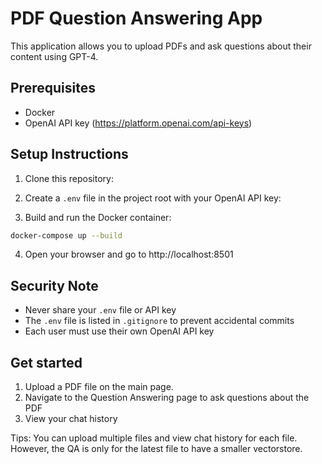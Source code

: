 # PDF Question Answering App

This application allows you to upload PDFs and ask questions about their content using GPT-4.

## Prerequisites
- Docker
- OpenAI API key (https://platform.openai.com/api-keys)

## Setup Instructions

1. Clone this repository:

2. Create a `.env` file in the project root with your OpenAI API key:

3. Build and run the Docker container:
```bash
docker-compose up --build
```

4. Open your browser and go to http://localhost:8501

## Security Note
- Never share your `.env` file or API key
- The `.env` file is listed in `.gitignore` to prevent accidental commits
- Each user must use their own OpenAI API key

## Get started
1. Upload a PDF file on the main page. 
2. Navigate to the Question Answering page to ask questions about the PDF
3. View your chat history

Tips: You can upload multiple files and view chat history for each file.
However, the QA is only for the latest file to have a smaller vectorstore. 
